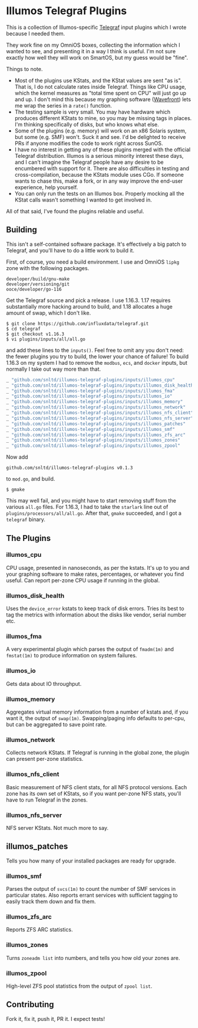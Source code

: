# Illumos Telegraf Plugins

This is a collection of Illumos-specific
[Telegraf](https://github.com/influxdata/telegraf) input plugins which I wrote
because I needed them.

They work fine on my OmniOS boxes, collecting the information which I wanted
to see, and presenting it in a way I think is useful. I'm not sure exactly how
well they will work on SmartOS, but my guess would be "fine".

Things to note.

* Most of the plugins use KStats, and the KStat values are sent "as is". That
  is, I do not calculate rates inside Telegraf. Things like CPU usage, which
  the kernel measures as "total time spent on CPU" will just go up and up. I
  don't mind this because my graphing software
  ([Wavefront](https://wavefront.com)) lets me wrap the series in a `rate()`
  function.
* The testing sample is very small. You may have hardware which produces
  different KStats to mine, so you may be missing tags in places. I'm thinking
  specifically of disks, but who knows what else.
* Some of the plugins (e.g. memory) will work on an x86 Solaris system, but
  some (e.g. SMF) won't. Suck it and see. I'd be delighted to receive  PRs if
  anyone modifies the code to work right across SunOS.
* I have no interest in getting any of these plugins merged with the official
  Telegraf distribution. Illumos is a serious minority interest these days,
  and I can't imagine the Telegraf people have any desire to be encumbered
  with support for it. There are also difficulties in testing and
  cross-compilation, because the KStats module uses CGo. If someone wants to
  chase this, make a fork, or in any way improve the end-user experience, help
  yourself.
* You can only run the tests on an Illumos box. Properly mocking all the KStat
  calls wasn't something I wanted to get involved in.

All of that said, I've found the plugins reliable and useful.

## Building

This isn't a self-contained software package. It's effectively a big patch to
Telegraf, and you'll have to do a little work to build it.

First, of course, you need a build environment. I use and OmniOS `lipkg`
zone with the following packages.

```
developer/build/gnu-make
developer/versioning/git
ooce/developer/go-116
```

Get the Telegraf source and pick a release. I use 1.16.3. 1.17 requires
substantially more hacking around to build, and 1.18 allocates a huge amount
of swap, which I don't like.

```
$ git clone https://github.com/influxdata/telegraf.git
$ cd telegraf
$ git checkout v1.16.3
$ vi plugins/inputs/all/all.go
```

and add these lines to the `inputs()`. Feel free to omit any you don't need:
the fewer plugins you try to build, the lower your chance of failure! To build
1.16.3 on my system I had to remove the `modbus`, `ecs`, and `docker` inputs,
but normally I take out way more than that.

```go
_ "github.com/snltd/illumos-telegraf-plugins/inputs/illumos_cpu"
_ "github.com/snltd/illumos-telegraf-plugins/inputs/illumos_disk_health"
_ "github.com/snltd/illumos-telegraf-plugins/inputs/illumos_fma"
_ "github.com/snltd/illumos-telegraf-plugins/inputs/illumos_io"
_ "github.com/snltd/illumos-telegraf-plugins/inputs/illumos_memory"
_ "github.com/snltd/illumos-telegraf-plugins/inputs/illumos_network"
_ "github.com/snltd/illumos-telegraf-plugins/inputs/illumos_nfs_client"
_ "github.com/snltd/illumos-telegraf-plugins/inputs/illumos_nfs_server"
_ "github.com/snltd/illumos-telegraf-plugins/inputs/illumos_patches"
_ "github.com/snltd/illumos-telegraf-plugins/inputs/illumos_smf"
_ "github.com/snltd/illumos-telegraf-plugins/inputs/illumos_zfs_arc"
_ "github.com/snltd/illumos-telegraf-plugins/inputs/illumos_zones"
_ "github.com/snltd/illumos-telegraf-plugins/inputs/illumos_zpool"
```

Now add

```
github.com/snltd/illumos-telegraf-plugins v0.1.3
```

to `mod.go`, and build.

```
$ gmake
```

This may well fail, and you might have to start removing stuff from the
various `all.go` files. For 1.16.3, I had to take the `starlark` line out of
`plugins/processors/all/all.go`. After that, `gmake` succeeded, and I got a
`telegraf` binary.

## The Plugins

### illumos_cpu
CPU usage, presented in nanoseconds, as per the kstats. It's up to you and
your graphing software to make rates, percentages, or whatever you find
useful. Can report per-zone CPU usage if running in the global.

### illumos_disk_health
Uses the `device_error` kstats to keep track of disk errors. Tries its best to
tag the metrics with information about the disks like vendor, serial number
etc.

### illumos_fma
A very experimental plugin which parses the output of `fmadm(1m)` and
`fmstat(1m)` to produce information on system failures.

### illumos_io
Gets data about IO throughput.

### illumos_memory
Aggregates virtual memory information from a number of kstats and, if you want
it, the output of `swap(1m)`. Swapping/paging info defaults to per-cpu, but
can be aggregated to save point rate.

### illumos_network
Collects network KStats. If Telegraf is running in the global zone, the plugin
can present per-zone statistics.

### illumos_nfs_client
Basic measurement of NFS client stats, for all NFS protocol versions. Each
zone has its own set of KStats, so if you want per-zone NFS stats, you'll have
to run Telegraf in the zones.

### illumos_nfs_server
NFS server KStats. Not much more to say.

## illumos_patches
Tells you how many of your installed packages are ready for upgrade.

### illumos_smf
Parses the output of `svcs(1m)` to count the number of SMF services in
particular states. Also reports errant services with sufficient tagging to
easily track them down and fix them.

### illumos_zfs_arc
Reports ZFS ARC statistics.

### illumos_zones
Turns `zoneadm list` into numbers, and tells you how old your zones are.

### illumos_zpool
High-level ZFS pool statistics from the output of `zpool list`.

## Contributing

Fork it, fix it, push it, PR it. I expect tests!
